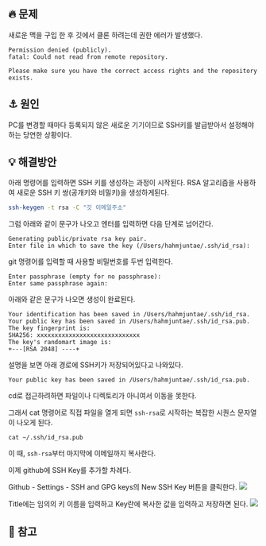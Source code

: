 ## 🔥 문제
새로운 맥을 구입 한 후 깃에서 클론 하려는데 권한 에러가 발생했다.

```
Permission denied (publicly).
fatal: Could not read from remote repository.

Please make sure you have the correct access rights and the repository exists.
```
## ⚓ 원인
PC를 변경할 때마다 등록되지 않은 새로운 기기이므로 SSH키를 발급받아서 설정해야하는 당연한 상황이다.

## 💡 해결방안
아래 명령어를 입력하면 SSH 키를 생성하는 과정이 시작된다. RSA 알고리즘을 사용하여 새로운 SSH 키 쌍(공개키와 비밀키)을 생성하게된다.
```zsh
ssh-keygen -t rsa -C "깃 이메일주소"
```

그럼 아래와 같이 문구가 나오고 엔터를 입력하면 다음 단계로 넘어간다.
```
Generating public/private rsa key pair.
Enter file in which to save the key (/Users/hahmjuntae/.ssh/id_rsa):
```

git 명령어를 입력할 때 사용할 비밀번호를 두번 입력한다.
```
Enter passphrase (empty for no passphrase): 
Enter same passphrase again:
```

아래와 같은 문구가 나오면 생성이 완료된다.
```
Your identification has been saved in /Users/hahmjuntae/.ssh/id_rsa.
Your public key has been saved in /Users/hahmjuntae/.ssh/id_rsa.pub.
The key fingerprint is:
SHA256: xxxxxxxxxxxxxxxxxxxxxxxxxxxxx
The key's randomart image is:
+---[RSA 2048] ----+
```

설명을 보면 아래 경로에 SSH키가 저장되어있다고 나와있다.
```
Your public key has been saved in /Users/hahmjuntae/.ssh/id_rsa.pub.
```

cd로 접근하려하면 파일이나 디렉토리가 아니여서 이동을 못한다.

그래서 cat 명령어로 직접 파일을 열게 되면  `ssh-rsa`로 시작하는 복잡한 시퀀스 문자열이 나오게 된다.
```
cat ~/.ssh/id_rsa.pub
```
이 때, `ssh-rsa`부터 마지막에 이메일까지 복사한다.

이제 github에 SSH Key를 추가할 차례다.

Github - Settings - SSH and GPG keys의 New SSH Key 버튼을 클릭한다.
![](https://i.imgur.com/QA3KKJS.png)

Title에는 임의의 키 이름을 입력하고 Key란에 복사한 값을 입력하고 저장하면 된다.
![](https://i.imgur.com/VnSyIX6.png)


## 🔗 참고